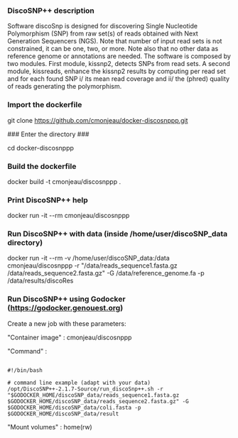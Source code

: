 ### DiscoSNP++ description ###

Software discoSnp is designed for discovering Single Nucleotide Polymorphism (SNP) from raw set(s) of reads obtained with Next Generation Sequencers (NGS).
Note that number of input read sets is not constrained, it can be one, two, or more. Note also that no other data as reference genome or annotations are needed.
The software is composed by two modules. First module, kissnp2, detects SNPs from read sets. A second module, kissreads, enhance the kissnp2 results by computing per read set  and for each found SNP i/ its mean read coverage and ii/ the (phred) quality of reads generating the polymorphism.

### Import the dockerfile ###

git clone https://github.com/cmonjeau/docker-discosnppp.git

### Enter the directory ###

cd docker-discosnppp

### Build the dockerfile ###

docker build -t cmonjeau/discosnppp .

### Print DiscoSNP++ help ###

docker run -it --rm cmonjeau/discosnppp

### Run DiscoSNP++ with data (inside /home/user/discoSNP_data directory)

docker run -it --rm -v /home/user/discoSNP_data:/data cmonjeau/discosnppp -r "/data/reads_sequence1.fasta.gz /data/reads_sequence2.fasta.gz" -G /data/reference_genome.fa -p /data/results/discoRes

### Run DiscoSNP++ using Godocker (https://godocker.genouest.org)

Create a new job with these parameters:

"Container image" : cmonjeau/discosnppp

"Command" : 

```

#!/bin/bash

# command line example (adapt with your data)
/opt/DiscoSNP++-2.1.7-Source/run_discoSnp++.sh -r "$GODOCKER_HOME/discoSNP_data/reads_sequence1.fasta.gz $GODOCKER_HOME/discoSNP_data/reads_sequence2.fasta.gz" -G $GODOCKER_HOME/discoSNP_data/coli.fasta -p $GODOCKER_HOME/discoSNP_data/result

```

"Mount volumes" : home(rw)


